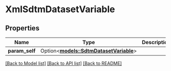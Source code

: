 # XmlSdtmDatasetVariable

## Properties

Name | Type | Description | Notes
------------ | ------------- | ------------- | -------------
**param_self** | Option<[**models::SdtmDatasetVariable**](SdtmDatasetVariable.md)> |  | [optional]

[[Back to Model list]](../README.md#documentation-for-models) [[Back to API list]](../README.md#documentation-for-api-endpoints) [[Back to README]](../README.md)


